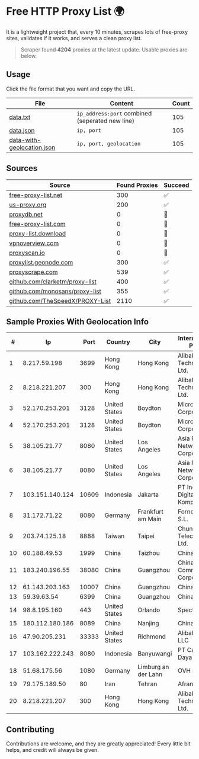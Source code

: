 
# Free HTTP Proxy List 🌍

It is a lightweight project that, every 10 minutes, scrapes lots of free-proxy sites, validates if it works, and serves a clean proxy list.


> Scraper found **4204** proxies at the latest update. Usable proxies are below.

## Usage

Click the file format that you want and copy the URL.


|File|Content|Count|
|----|-------|-----|
|[data.txt](https://raw.githubusercontent.com/themiralay/Proxy-List-World/master/data.txt)|`ip_address:port` combined (seperated new line)|105|
|[data.json](https://raw.githubusercontent.com/themiralay/Proxy-List-World/master/data.json)|`ip, port`|105|
|[data-with-geolocation.json](https://raw.githubusercontent.com/themiralay/Proxy-List-World/master/data-with-geolocation.json)|`ip, port, geolocation`|105|

## Sources

|Source|Found Proxies|Succeed|
|------|-------------|-------|
|[free-proxy-list.net](https://free-proxy-list.net)|300|✅|
|[us-proxy.org](https://www.us-proxy.org)|200|✅|
|[proxydb.net](http://proxydb.net)|0|🚫|
|[free-proxy-list.com](https://free-proxy-list.com/?page=&port=&type%5B%5D=http&type%5B%5D=https&up_time=0&search=Search)|0|🚫|
|[proxy-list.download](https://www.proxy-list.download/HTTP)|0|🚫|
|[vpnoverview.com](https://vpnoverview.com/privacy/anonymous-browsing/free-proxy-servers)|0|🚫|
|[proxyscan.io](https://www.proxyscan.io)|0|🚫|
|[proxylist.geonode.com](https://proxylist.geonode.com/api/proxy-list?limit=300&page=1&sort_by=lastChecked&sort_type=desc&protocols=http,https)|300|✅|
|[proxyscrape.com](https://api.proxyscrape.com/v2/?request=displayproxies&protocol=http&timeout=10000&country=all&ssl=all&anonymity=all)|539|✅|
|[github.com/clarketm/proxy-list](https://raw.githubusercontent.com/clarketm/proxy-list/master/proxy-list-raw.txt)|400|✅|
|[github.com/monosans/proxy-list](https://raw.githubusercontent.com/monosans/proxy-list/main/proxies/http.txt)|355|✅|
|[github.com/TheSpeedX/PROXY-List](https://raw.githubusercontent.com/TheSpeedX/PROXY-List/master/http.txt)|2110|✅|


## Sample Proxies With Geolocation Info

|#|Ip|Port|Country|City|Internet Service Provider|
|-|--|----|-------|----|-------------------------|
|1|8.217.59.198|3699|Hong Kong|Hong Kong|Alibaba (US) Technology Co., Ltd.|
|2|8.218.221.207|300|Hong Kong|Hong Kong|Alibaba (US) Technology Co., Ltd.|
|3|52.170.253.201|3128|United States|Boydton|Microsoft Corporation|
|4|52.170.253.201|3128|United States|Boydton|Microsoft Corporation|
|5|38.105.21.77|8080|United States|Los Angeles|Asia Pacific Network Corporation|
|6|38.105.21.77|8080|United States|Los Angeles|Asia Pacific Network Corporation|
|7|103.151.140.124|10609|Indonesia|Jakarta|PT Indotechno Digital Komputasi|
|8|31.172.71.22|8080|Germany|Frankfurt am Main|Fornex Hosting S.L.|
|9|203.74.125.18|8888|Taiwan|Taipei|Chunghwa Telecom Co., Ltd.|
|10|60.188.49.53|1999|China|Taizhou|Chinanet|
|11|183.240.196.55|38080|China|Guangzhou|China Mobile Communications Corporation|
|12|61.143.203.163|10007|China|Guangzhou|Chinanet|
|13|59.39.63.54|6399|China|Guangzhou|Chinanet|
|14|98.8.195.160|443|United States|Orlando|Spectrum|
|15|180.112.180.186|8089|China|Nanjing|Chinanet|
|16|47.90.205.231|33333|United States|Richmond|Alibaba.com LLC|
|17|103.162.222.243|8080|Indonesia|Banyuwangi|PT Cahaya Artha Daya|
|18|51.68.175.56|1080|Germany|Limburg an der Lahn|OVH SAS|
|19|79.175.189.50|80|Iran|Tehran|Afranet|
|20|8.218.221.207|300|Hong Kong|Hong Kong|Alibaba (US) Technology Co., Ltd.|



## Contributing

Contributions are welcome, and they are greatly appreciated! Every
little bit helps, and credit will always be given.

